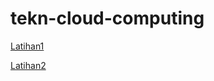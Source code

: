 # tekn-cloud-computing
[Latihan1](/minggu-01/git-single.md)
<br>

[Latihan2](/minggu-01/rangkuman-cloud-computing.md)